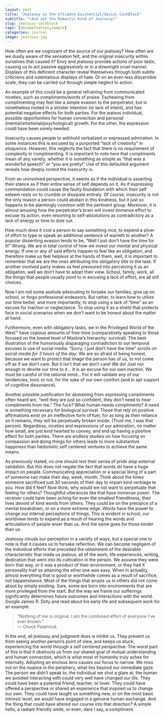 ```yaml
---
layout: post
title: "Jealousy as the Ultimate Existential/Social CockBlock"
subtitle: "(And not the Romantic Kind of Jealousy)"
slug: jealousy-cockblock
tags: [documentation,sample]
categories: journal
image: jealousy.jpg
---
```


How often are we cognizant of the source of our jealousy? How often are we dually aware of the sensation felt, and the original insecurity within ourselves that caused it? Envy and jealousy provoke actions of poor taste, causing us to act passive aggressively or in a downright cruel manner. Displays of this deficient character reveal themselves through both subtle criticisms and ostentatious displays of hate. Or on an even less discernible scale, they can be carried out through simple neglect to action.

An example of this could be a general refraining from communicated niceties, such as compliments/words of praise. Eschewing from complimenting may feel like a simple evasion to the perpetrator, but is nonetheless rooted in a sinister intention (or lack of intent), and has potential negative effects for both parties. For the jealous individual, possible opportunities for human connection and personal (mental/emotional/psychological) growth. For the other, the expression could have been sorely needed.

Insecurity causes people to withhold verbalized or expressed admiration. In some instances this is excused by a purported “lack of creativity” in eloquence. However, this neglects the fact that there is no requirement of complexity in complimenting. It is important to note here that compliments mean of any variety, whether it is something as simple as “that was a wonderful speech!” or “you are pretty!” Use of this defaulted argument reveals how deeply rooted the insecurity is.

From an uninvolved perspective, it seems as if the individual is asserting their stance as if their entire sense of self depends on it. As if expressing commendation could cause the faulty foundation with which their self esteem rests on to crumble or dissipate entirely. Of course, insecurity is not the only reason a person could abstain in this kindness, but it just so happens to be alarmingly common with the pertinent group. Moreover, it is almost amusing how the perpetrator’s brain will invest immense effort to excuse its action, even resorting to self-absolutions as contradictory as a lack of energy or time to dole out.

How much does it cost a person to say something nice, to expend a sliver of effort to type or speak an additional sentence of warmth to another? A popular dissenting evasion tends to be, “Well I just don’t have the time for it!” Wrong. We are in total control of how we invest our mental and physical energy. If one or any of said efforts happen to feel like an obligation, and therefore make us feel helpless at the hands of them, well, it is important to remember that we are the ones attributing the obligatory title to the task. If another involved party makes us feel pressured into perceiving it as an obligation, well we don’t have to adopt their view. School, family, work, all the things that people usually point to in excusing a lack of effort, are all still choices.

Now I am not some asshole advocating to forsake our families, give up on school, or forgo professional endeavors. But rather, to learn how to utilize our time better, and more importantly, to stop using a lack of “time” as an excuse for inaction or neglectance. To stop using it as a shield that protects face in social scenarios when we don’t want to be honest about the matter at hand.

Furthermore, even with obligatory tasks, we in the Privileged World of the West™ have copious amounts of free-time (comparatively speaking to those focused on the lowest level of Maslow’s hierarchy: survival). The best illustration of the humorously disparaging contradiction to our temporal excuses is use of social media: “Sorry, I just don’t have the time” *scrolls on social media for 3 hours of the day*. We are so afraid of being honest, because we want to protect that image the person has of us, to not come off as if we don’t care. But it isn’t that we don’t care! We do! Just not enough to devote our time to it… It is an excuse for our own inaction. We must be careful of the rational mind… For it will validate any of our tendencies, toxic or not, for the sake of our own comfort (and in apt support of cognitive dissonance).

Another possible justification for abstaining from expressing compliments often heard are, “well they are just so confident, they don’t need to hear compliments from me.” The fuck? What human needs compliments? A need is something necessary for biological survival. Those that rely on positive affirmations exist on an ineffective form of fuel, for as long as their reliance on it remains, they will be perpetually broken inside. (Trust me, I was that person). Regardless, niceties and expressions of our admiration, no matter how small, are just kind hearted to convey, and end up having a positive effect for both parties. There are endless studies on how focusing on compassion and doing things for others leads to more substantive happiness than hedonistic self centered ventures to achieve the same means.

As previously stated, no one should rest their sense of pride atop external validation. But this does not negate the fact that words do have a huge impact on people. Communicating appreciation or a special liking of a part of someone can make their day, week, month. Think about the times someone sacrificed just 30 seconds of their day to impart kind verbiage to you. How did it feel? Now think, why would we not want to perpetuate that feeling for others? Thoughtful utterances like that have immense power. The receiver could have been aching for even the smallest friendliness, their lives devoid of kind words from others. They could be on the precipice of a mental breakdown, or on a more extreme edge. Words have the power to change our internal perceptions of things. This is evident in school, our worldview tends to expand as a result of hearing the words and articulations of people wiser than us. And the same goes for those kinder than us.

Jealousy clouds our perception in a variety of ways, but a special one to note is that it causes us to forsake reflection. We can become negligent of the individual efforts that preceded the obtainment of the desirable characteristic that made us jealous: all of the work, life experiences, writing, dedication that went into its cultivation in the person. We assume they were born that way, or it was a product of their environment, or they had X personality trait so attaining the other one was easy. When in actuality, almost everything that is good or worthwhile comes as a result of sacrifice, not happenstance. Most of the things that amaze us in others did not come about by simply existing. Sure, some are born into environments that are more privileged from the start. But the way we frame our sufferings significantly determines future outcomes and interactions with the world. Google James R. Doty and read about his early life and subsequent work for an example.

> “Nothing of me is original. I am the combined effort of everyone I've ever known.”  
> — Chuck Palahniuk

In the end, all jealousy and judgment does is inhibit us. They prevent us from seeing another person’s point of view, and keeps us stuck, experiencing the world through a self centered perspective. The worst part of this is that it obstructs us from our shared goal of mutual understanding and human connection, which is what most of humanity truly aches for internally. Adopting an envious lens causes our focus to narrow. We miss out on the nuance in the periphery, what lies beyond our immediate gaze. The person we didn’t speak to, the individual we shot a glare at, the human we avoided interacting with could very well have changed our life. They could have been a potential friend, teacher, or lover. They could have offered a perspective or shared an experience that inspired us to change our own. They could have taught us something new, or on the most basic intrinsic level, we would have engaged in a genuine human exchange. And the thing that could have altered our course into that direction? A simple hello, a radiant friendly smile, or even, dare I say, a compliment.